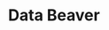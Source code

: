 ---
title: Data Beaver
image: /uploads/products/data-beaver.png
image_description: Data Beaver logo
position: 3
---